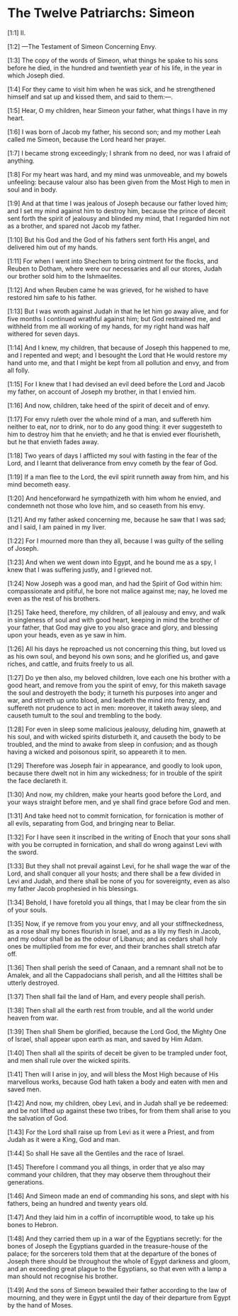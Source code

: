 # The Twelve Patriarchs: Simeon

[1:1] II.

[1:2] —The Testament of Simeon Concerning Envy.

[1:3] The copy of the words of Simeon, what things he spake to his sons before he died, in the hundred and twentieth year of his life, in the year in which Joseph died.

[1:4] For they came to visit him when he was sick, and he strengthened himself and sat up and kissed them, and said to them:—.

[1:5] Hear, O my children, hear Simeon your father, what things I have in my heart.

[1:6] I was born of Jacob my father, his second son; and my mother Leah called me Simeon, because the Lord heard her prayer.

[1:7] I became strong exceedingly; I shrank from no deed, nor was I afraid of anything.

[1:8] For my heart was hard, and my mind was unmoveable, and my bowels unfeeling:  because valour also has been given from the Most High to men in soul and in body.

[1:9] And at that time I was jealous of Joseph because our father loved him; and I set my mind against him to destroy him, because the prince of deceit sent forth the spirit of jealousy and blinded my mind, that I regarded him not as a brother, and spared not Jacob my father.

[1:10] But his God and the God of his fathers sent forth His angel, and delivered him out of my hands.

[1:11] For when I went into Shechem to bring ointment for the flocks, and Reuben to Dotham, where were our necessaries and all our stores, Judah our brother sold him to the Ishmaelites.

[1:12] And when Reuben came he was grieved, for he wished to have restored him safe to his father.

[1:13] But I was wroth against Judah in that he let him go away alive, and for five months I continued wrathful against him; but God restrained me, and withheld from me all working of my hands, for my right hand was half withered for seven days.

[1:14] And I knew, my children, that because of Joseph this happened to me, and I repented and wept; and I besought the Lord that He would restore my hand unto me, and that I might be kept from all pollution and envy, and from all folly.

[1:15] For I knew that I had devised an evil deed before the Lord and Jacob my father, on account of Joseph my brother, in that I envied him.

[1:16] And now, children, take heed of the spirit of deceit and of envy.

[1:17] For envy ruleth over the whole mind of a man, and suffereth him neither to eat, nor to drink, nor to do any good thing:  it ever suggesteth to him to destroy him that he envieth; and he that is envied ever flourisheth, but he that envieth fades away.

[1:18] Two years of days I afflicted my soul with fasting in the fear of the Lord, and I learnt that deliverance from envy cometh by the fear of God.

[1:19] If a man flee to the Lord, the evil spirit runneth away from him, and his mind becometh easy.

[1:20] And henceforward he sympathizeth with him whom he envied, and condemneth not those who love him, and so ceaseth from his envy.

[1:21] And my father asked concerning me, because he saw that I was sad; and I said, I am pained in my liver.

[1:22] For I mourned more than they all, because I was guilty of the selling of Joseph.

[1:23] And when we went down into Egypt, and he bound me as a spy, I knew that I was suffering justly, and I grieved not.

[1:24] Now Joseph was a good man, and had the Spirit of God within him:  compassionate and pitiful, he bore not malice against me; nay, he loved me even as the rest of his brothers.

[1:25] Take heed, therefore, my children, of all jealousy and envy, and walk in singleness of soul and with good heart, keeping in mind the brother of your father, that God may give to you also grace and glory, and blessing upon your heads, even as ye saw in him.

[1:26] All his days he reproached us not concerning this thing, but loved us as his own soul, and beyond his own sons; and he glorified us, and gave riches, and cattle, and fruits freely to us all.

[1:27] Do ye then also, my beloved children, love each one his brother with a good heart, and remove from you the spirit of envy, for this maketh savage the soul and destroyeth the body; it turneth his purposes into anger and war, and stirreth up unto blood, and leadeth the mind into frenzy, and suffereth not prudence to act in men:  moreover, it taketh away sleep, and causeth tumult to the soul and trembling to the body.

[1:28] For even in sleep some malicious jealousy, deluding him, gnaweth at his soul, and with wicked spirits disturbeth it, and causeth the body to be troubled, and the mind to awake from sleep in confusion; and as though having a wicked and poisonous spirit, so appeareth it to men.

[1:29] Therefore was Joseph fair in appearance, and goodly to look upon, because there dwelt not in him any wickedness; for in trouble of the spirit the face declareth it.

[1:30] And now, my children, make your hearts good before the Lord, and your ways straight before men, and ye shall find grace before God and men.

[1:31] And take heed not to commit fornication, for fornication is mother of all evils, separating from God, and bringing near to Beliar.

[1:32] For I have seen it inscribed in the writing of Enoch that your sons shall with you be corrupted in fornication, and shall do wrong against Levi with the sword.

[1:33] But they shall not prevail against Levi, for he shall wage the war of the Lord, and shall conquer all your hosts; and there shall be a few divided in Levi and Judah, and there shall be none of you for sovereignty, even as also my father Jacob prophesied in his blessings.

[1:34] Behold, I have foretold you all things, that I may be clear from the sin of your souls.

[1:35] Now, if ye remove from you your envy, and all your stiffneckedness, as a rose shall my bones flourish in Israel, and as a lily my flesh in Jacob, and my odour shall be as the odour of Libanus; and as cedars shall holy ones be multiplied from me for ever, and their branches shall stretch afar off.

[1:36] Then shall perish the seed of Canaan, and a remnant shall not be to Amalek, and all the Cappadocians shall perish, and all the Hittites shall be utterly destroyed.

[1:37] Then shall fail the land of Ham, and every people shall perish.

[1:38] Then shall all the earth rest from trouble, and all the world under heaven from war.

[1:39] Then shall Shem be glorified, because the Lord God, the Mighty One of Israel, shall appear upon earth as man, and saved by Him Adam.

[1:40] Then shall all the spirits of deceit be given to be trampled under foot, and men shall rule over the wicked spirits.

[1:41] Then will I arise in joy, and will bless the Most High because of His marvellous works, because God hath taken a body and eaten with men and saved men.

[1:42] And now, my children, obey Levi, and in Judah shall ye be redeemed:  and be not lifted up against these two tribes, for from them shall arise to you the salvation of God.

[1:43] For the Lord shall raise up from Levi as it were a Priest, and from Judah as it were a King, God and man.

[1:44] So shall He save all the Gentiles and the race of Israel.

[1:45] Therefore I command you all things, in order that ye also may command your children, that they may observe them throughout their generations.

[1:46] And Simeon made an end of commanding his sons, and slept with his fathers, being an hundred and twenty years old.

[1:47] And they laid him in a coffin of incorruptible wood, to take up his bones to Hebron.

[1:48] And they carried them up in a war of the Egyptians secretly:  for the bones of Joseph the Egyptians guarded in the treasure-house of the palace; for the sorcerers told them that at the departure of the bones of Joseph there should be throughout the whole of Egypt darkness and gloom, and an exceeding great plague to the Egyptians, so that even with a lamp a man should not recognise his brother.

[1:49] And the sons of Simeon bewailed their father according to the law of mourning, and they were in Egypt until the day of their departure from Egypt by the hand of Moses.

